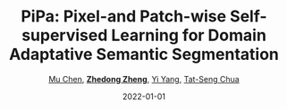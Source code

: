 ---
title: "PiPa: Pixel-and Patch-wise Self-supervised Learning for Domain Adaptative Semantic Segmentation"
collection: publications
permalink: /publication/PiPa-Pix2022
date: 2022-01-01
doi: 
keywords: 
venue: 'arXiv:2211.07609'
code: 'https://github.com/chen742/PiPa'
author: '<a href="https://zdzheng.xyz/authors/Mu-Chen" class="author">Mu Chen</a>, <strong><a href="https://zdzheng.xyz/authors/Zhedong-Zheng" class="author">Zhedong Zheng</a></strong>, <a href="https://zdzheng.xyz/authors/Yi-Yang" class="author">Yi Yang</a>, <a href="https://zdzheng.xyz/authors/Tat-Seng-Chua" class="author">Tat-Seng Chua</a>'
sqlauthor: 'Mu-Chen, Zhedong-Zheng, Yi-Yang, Tat-Seng-Chua, '
citation: ' Mu Chen,  Zhedong Zheng,  Yi Yang,  Tat-Seng Chua, &quot;PiPa: Pixel-and Patch-wise Self-supervised Learning for Domain Adaptative Semantic Segmentation.&quot; arXiv:2211.07609, 2022.'
pub_year: '2022'
bib: >
    @article{chen2022pipa,<br>author = "Chen, Mu and Zheng, Zhedong and Yang, Yi and Chua, Tat-Seng",<br>title = "PiPa: Pixel-and Patch-wise Self-supervised Learning for Domain Adaptative Semantic Segmentation",<br>journal = "arXiv:2211.07609",<br>code = "https://github.com/chen742/PiPa",<br>year = "2022"
    }

---